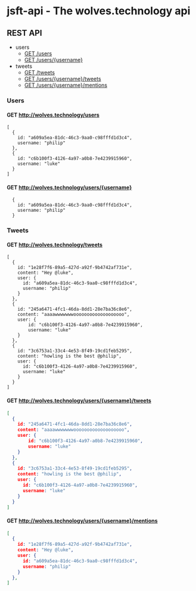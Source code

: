 # jsft-api - The wolves.technology api

## REST API

* users
    * [GET /users](#get-users-index)
    * [GET /users/{username}](#get-users-show)
* tweets
    * [GET /tweets](#get-tweets-index)
    * [GET /users/{username}/tweets](#get-users-show-tweets-index)
    * [GET /users/{username}/mentions](#get-users-show-mentions-index)

### Users

<a name='get-users-index'></a>
#### GET http://wolves.technology/users

```
[
  {
    id: "a609a5ea-81dc-46c3-9aa0-c98fffd1d3c4",
    username: "philip"
  },
  {
    id: "c6b100f3-4126-4a97-a0b8-7e4239915960",
    username: "luke"
  }
]
```

<a name='get-users-show'></a>
#### GET http://wolves.technology/users/{username}

```
  {
    id: "a609a5ea-81dc-46c3-9aa0-c98fffd1d3c4",
    username: "philip"
  }
```


### Tweets

<a name='get-tweets-index'></a>
#### GET http://wolves.technology/tweets

```
[
  {
    id: "1e28f7f6-89a5-427d-a92f-9b4742af731e",
    content: "Hey @luke",
    user: {
      id: "a609a5ea-81dc-46c3-9aa0-c98fffd1d3c4",
      username: "philip"
    }
  },
  {
    id: "245a6471-4fc1-46da-8dd1-28e7ba36c8e6",
    content: "aaaawwwwwwwooooooooooooooooooo",
    user: {
        id: "c6b100f3-4126-4a97-a0b8-7e4239915960",
        username: "luke"
    }
  },
  {
    id: "3c6753a1-33c4-4e53-8f49-19cd1feb5295",
    content: "howling is the best @philip",
    user: {
      id: "c6b100f3-4126-4a97-a0b8-7e4239915960",
      username: "luke"
    }
  }
]
```


<a name='get-users-show-tweets-index'></a>
#### GET http://wolves.technology/users/{username}/tweets

```json
[
  {
    id: "245a6471-4fc1-46da-8dd1-28e7ba36c8e6",
    content: "aaaawwwwwwwooooooooooooooooooo",
    user: {
        id: "c6b100f3-4126-4a97-a0b8-7e4239915960",
        username: "luke"
    }
  },
  {
    id: "3c6753a1-33c4-4e53-8f49-19cd1feb5295",
    content: "howling is the best @philip",
    user: {
      id: "c6b100f3-4126-4a97-a0b8-7e4239915960",
      username: "luke"
    }
  }
]
```

<a name='get-users-show-mentions-index'></a>
#### GET http://wolves.technology/users/{username}/mentions

```json
[
  {
    id: "1e28f7f6-89a5-427d-a92f-9b4742af731e",
    content: "Hey @luke",
    user: {
      id: "a609a5ea-81dc-46c3-9aa0-c98fffd1d3c4",
      username: "philip"
    }
  },
]
```
